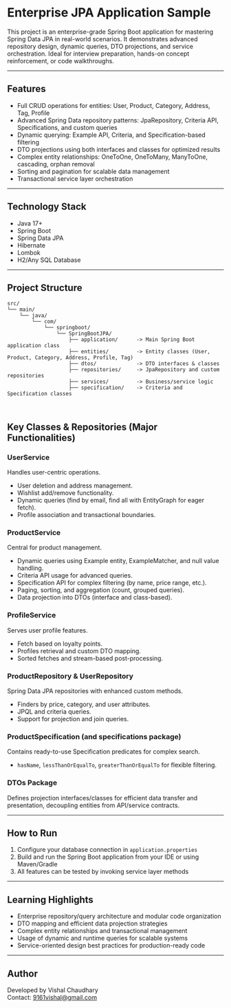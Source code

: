 # Enterprise JPA Application Sample

This project is an enterprise-grade Spring Boot application for mastering Spring Data JPA in real-world scenarios. It demonstrates advanced repository design, dynamic queries, DTO projections, and service orchestration. Ideal for interview preparation, hands-on concept reinforcement, or code walkthroughs.

---

## Features

- Full CRUD operations for entities: User, Product, Category, Address, Tag, Profile
- Advanced Spring Data repository patterns: JpaRepository, Criteria API, Specifications, and custom queries
- Dynamic querying: Example API, Criteria, and Specification-based filtering
- DTO projections using both interfaces and classes for optimized results
- Complex entity relationships: OneToOne, OneToMany, ManyToOne, cascading, orphan removal
- Sorting and pagination for scalable data management
- Transactional service layer orchestration

---

## Technology Stack

- Java 17+
- Spring Boot 
- Spring Data JPA
- Hibernate
- Lombok
- H2/Any SQL Database

---

## Project Structure


```text
src/
└── main/
    └── java/
        └── com/
            └── springboot/
                └── SpringBootJPA/
                    ├── application/      -> Main Spring Boot application class
                    ├── entities/         -> Entity classes (User, Product, Category, Address, Profile, Tag)
                    ├── dtos/             -> DTO interfaces & classes
                    ├── repositories/     -> JpaRepository and custom repositories
                    ├── services/         -> Business/service logic
                    ├── specification/    -> Criteria and Specification classes
                    
                    
```


## Key Classes & Repositories (Major Functionalities)

### UserService
Handles user-centric operations.
- User deletion and address management.
- Wishlist add/remove functionality.
- Dynamic queries (find by email, find all with EntityGraph for eager fetch).
- Profile association and transactional boundaries.

### ProductService
Central for product management.
- Dynamic queries using Example entity, ExampleMatcher, and null value handling.
- Criteria API usage for advanced queries.
- Specification API for complex filtering (by name, price range, etc.).
- Paging, sorting, and aggregation (count, grouped queries).
- Data projection into DTOs (interface and class-based).

### ProfileService
Serves user profile features.
- Fetch based on loyalty points.
- Profiles retrieval and custom DTO mapping.
- Sorted fetches and stream-based post-processing.

### ProductRepository & UserRepository
Spring Data JPA repositories with enhanced custom methods.
- Finders by price, category, and user attributes.
- JPQL and criteria queries.
- Support for projection and join queries.

### ProductSpecification (and specifications package)
Contains ready-to-use Specification predicates for complex search.
- `hasName`, `lessThanOrEqualTo`, `greaterThanOrEqualTo` for flexible filtering.

### DTOs Package
Defines projection interfaces/classes for efficient data transfer and presentation, decoupling entities from API/service contracts.

---

## How to Run

1. Configure your database connection in `application.properties`
2. Build and run the Spring Boot application from your IDE or using Maven/Gradle
3. All features can be tested by invoking service layer methods

---

## Learning Highlights

- Enterprise repository/query architecture and modular code organization
- DTO mapping and efficient data projection strategies
- Complex entity relationships and transactional management
- Usage of dynamic and runtime queries for scalable systems
- Service-oriented design best practices for production-ready code

---

## Author

Developed by Vishal Chaudhary  
Contact: 9161vishal@gmail.com


